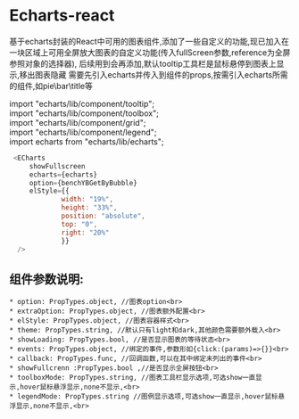 # Echarts-react
基于echarts封装的React中可用的图表组件,添加了一些自定义的功能,现已加入在一块区域上可用全屏放大图表的自定义功能(传入fullScreen参数,reference为全屏参照对象的选择器),
后续用到会再添加,默认tooltip工具栏是鼠标悬停到图表上显示,移出图表隐藏
需要先引入echarts并传入到组件的props,按需引入echarts所需的组件,如pie\bar\title等

import "echarts/lib/component/tooltip";<br>
import "echarts/lib/component/toolbox";<br>
import "echarts/lib/component/grid";<br>
import "echarts/lib/component/legend";<br>
import echarts from "echarts/lib/echarts";<br>
```javascript
 <ECharts
     showFullscreen
     echarts={echarts}
     option={benchYBGetByBubble}
     elStyle={{
             width: "19%",
             height: "33%",
             position: "absolute",
             top: "0",
             right: "20%"
             }}
  />	
  ```
  组件参数说明:<br>
  ---
    * option: PropTypes.object, //图表option<br>
    * extraOption: PropTypes.object, //图表额外配置<br>
    * elStyle: PropTypes.object, //图表容器样式<br>
    * theme: PropTypes.string, //默认只有light和dark,其他颜色需要额外载入<br>
    * showLoading: PropTypes.bool, //是否显示图表的等待状态<br>
    * events: PropTypes.object, //绑定的事件,参数形如{click:(params)=>{}}<br>
    * callback: PropTypes.func, //回调函数,可以在其中绑定未列出的事件<br>
    * showFullcrenn :PropTypes.bool ,//是否显示全屏按钮<br>
    * toolboxMode: PropTypes.string, //图表工具栏显示选项,可选show一直显示,hover鼠标悬浮显示,none不显示,<br>
    * legendMode: PropTypes.string //图例显示选项,可选show一直显示,hover鼠标悬浮显示,none不显示,<br>
